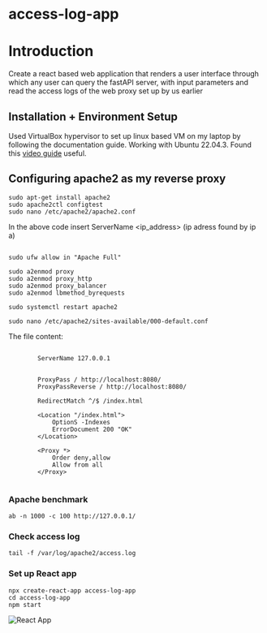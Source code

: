 # access-log-app
# Introduction

Create a react based web application that renders a user interface through which any user can query the fastAPI server, with input parameters and read the access logs of the web proxy set up by us earlier

## Installation + Environment Setup

Used VirtualBox hypervisor to set up linux based VM on my laptop by following the documentation guide. Working with Ubuntu 22.04.3. Found this [video guide](https://youtu.be/-CIepTSsaNE?si=hgXYRCr4Qvt3FW8y) useful.

## Configuring apache2 as my reverse proxy

```sudo apt-get update
sudo apt-get install apache2
sudo apache2ctl configtest
sudo nano /etc/apache2/apache2.conf
```


In the above code insert ServerName <ip_address> (ip adress found by ip a)


```sudo systemctl restart apache2

sudo ufw allow in "Apache Full"

sudo a2enmod proxy
sudo a2enmod proxy_http
sudo a2enmod proxy_balancer
sudo a2enmod lbmethod_byrequests

sudo systemctl restart apache2
```

```
sudo nano /etc/apache2/sites-available/000-default.conf
```

The file content:


```<VirtualHost *:80>
      
        ServerName 127.0.0.1


        ProxyPass / http://localhost:8080/
        ProxyPassReverse / http://localhost:8080/

        RedirectMatch ^/$ /index.html

        <Location "/index.html">
            OptionS -Indexes
            ErrorDocument 200 "OK"
        </Location>

        <Proxy *>
            Order deny,allow
            Allow from all
        </Proxy>
```

```sudo systemctl restart apache2
```

### Apache benchmark

```
ab -n 1000 -c 100 http://127.0.0.1/
```
### Check access log 

```
tail -f /var/log/apache2/access.log
```
### Set up React app

```
npx create-react-app access-log-app
cd access-log-app
npm start
```

![React App](https://github.com/Prithvi-Prabhu/access-log-app/assets/149374826/26b6d735-d2ab-42a8-acb1-25fda77564d0)





